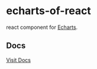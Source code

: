 # echarts-of-react

react component for [Echarts](http://echarts.baidu.com/index.html 'Echarts').

## Docs

[Visit Docs](https://hileix.github.io/echarts-of-react/ 'Docs')
